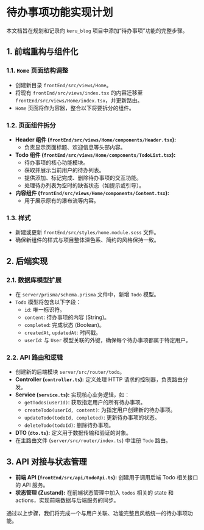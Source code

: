 # 待办事项功能实现计划

本文档旨在规划和记录向 `keru_blog` 项目中添加“待办事项”功能的完整步骤。

## 1. 前端重构与组件化

### 1.1. `Home` 页面结构调整

- 创建新目录 `frontEnd/src/views/Home`。
- 将现有 `frontEnd/src/views/index.tsx` 的内容迁移至 `frontEnd/src/views/Home/index.tsx`，并更新路由。
- `Home` 页面将作为容器，整合以下将要拆分的组件。

### 1.2. 页面组件拆分

- **Header 组件 (`frontEnd/src/views/Home/components/Header.tsx`):**
  - 负责显示页面标题、欢迎信息等头部内容。
- **Todo 组件 (`frontEnd/src/views/Home/components/TodoList.tsx`):**
  - 待办事项的核心功能模块。
  - 获取并展示当前用户的待办列表。
  - 提供添加、标记完成、删除待办事项的交互功能。
  - 处理待办列表为空时的缺省状态（如提示或引导）。
- **内容组件 (`frontEnd/src/views/Home/components/Content.tsx`):**
  - 用于展示原有的瀑布流等内容。

### 1.3. 样式
- 新建或更新 `frontEnd/src/styles/home.module.scss` 文件。
- 确保新组件的样式与项目整体深色系、简约的风格保持一致。

## 2. 后端实现

### 2.1. 数据库模型扩展

- 在 `server/prisma/schema.prisma` 文件中，新增 `Todo` 模型。
- `Todo` 模型将包含以下字段：
  - `id`: 唯一标识符。
  - `content`: 待办事项的内容 (String)。
  - `completed`: 完成状态 (Boolean)。
  - `createdAt`, `updatedAt`: 时间戳。
  - `userId`: 与 `User` 模型关联的外键，确保每个待办事项都属于特定用户。

### 2.2. API 路由和逻辑

- 创建新的后端模块 `server/src/router/todo`。
- **Controller (`controller.ts`):** 定义处理 HTTP 请求的控制器，负责路由分发。
- **Service (`service.ts`):** 实现核心业务逻辑，如：
  - `getTodos(userId)`: 获取指定用户的所有待办事项。
  - `createTodo(userId, content)`: 为指定用户创建新的待办事项。
  - `updateTodo(todoId, completed)`: 更新待办事项的状态。
  - `deleteTodo(todoId)`: 删除待办事项。
- **DTO (`dto.ts`):** 定义用于数据传输和验证的对象。
- 在主路由文件 (`server/src/router/index.ts`) 中注册 `Todo` 路由。

## 3. API 对接与状态管理

- **前端 API (`frontEnd/src/api/todoApi.ts`):** 创建用于调用后端 Todo 相关接口的 API 服务。
- **状态管理 (Zustand):** 在前端状态管理中加入 `todos` 相关的 state 和 actions，实现前端数据与后端服务的同步。

通过以上步骤，我们将完成一个与用户关联、功能完整且风格统一的待办事项功能。
